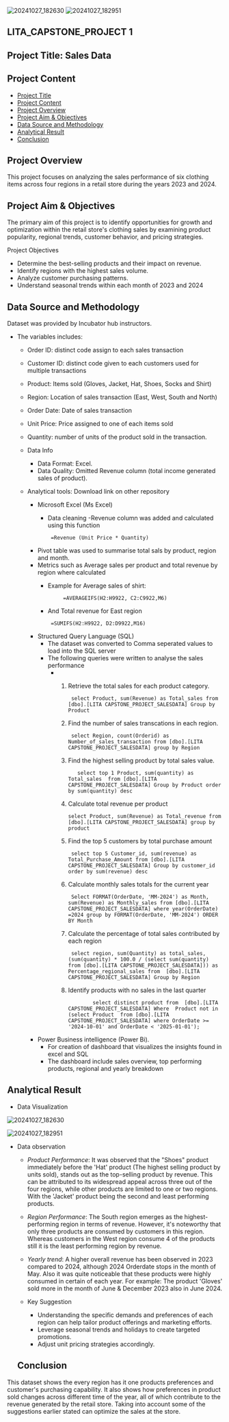 ![20241027_182630](https://github.com/user-attachments/assets/3fe9e5a3-0837-4ee1-9928-a0b930ae49e6)
![20241027_182951](https://github.com/user-attachments/assets/51db4c12-c4ca-4e1c-a802-b804eb0a0c9e)
## LITA_CAPSTONE_PROJECT 1

## Project Title: Sales Data
## Project Content
- [Project Title](#project-title)
- [Project Content](#project_content)
- [Project Overview](#project_overview)
- [Project Aim & Objectives](#project_aim_and_objective)
- [Data Source and Methodology](#data_sources_and_methodology)
- [Analytical Result](#analytical_result)
- [Conclusion](#conclusion)

## Project Overview
This project focuses on analyzing the sales performance of six clothing items across four regions in a retail store during the years 2023 and 2024.

## Project Aim & Objectives
 The primary aim of this project is to identify opportunities for growth and optimization within the retail store's clothing sales by examining product popularity, regional trends, customer behavior, and pricing strategies.

Project Objectives
- Determine the best-selling products and their impact on revenue.
- Identify regions with the highest sales volume.
- Analyze customer purchasing patterns.
- Understand seasonal trends within each month of 2023 and 2024

## Data Source and Methodology
Dataset was provided by Incubator hub instructors. 
-  The variables includes:
     - Order ID: distinct code assign to each sales transaction
     - Customer ID: distinct code given to each customers used for multiple transactions
     - Product: Items sold (Gloves, Jacket, Hat, Shoes, Socks and Shirt)
     - Region: Location of sales transaction (East, West, South and North)
     - Order Date: Date of sales transaction
     - Unit Price: Price assigned to one of each items sold
     - Quantity: number of units of the product sold in the transaction.
     
   - Data Info
      - Data Format: Excel.
      - Data Quality: Omitted Revenue column (total income generated sales of product).
        
   - Analytical tools: Download link on other repository
       - Microsoft Excel (Ms Excel)
         - Data cleaning
          -Revenue column was added and calculated using this function
 
                =Revenue (Unit Price * Quantity)
       - Pivot table was used to summarise total sals by product, region and month.
        - Metrics such as Average sales per product and total revenue by region where calculated
          - Example for Average sales of shirt:
 
                     =AVERAGEIFS(H2:H9922, C2:C9922,M6)
 
          - And Total revenue for East region

                 =SUMIFS(H2:H9922, D2:D9922,M16)

      - Structured Query Language (SQL)
          - The dataset was converted to Comma seperated values to load into the SQL server
          - The following queries were written to analyse the sales performance
              - 1. Retrieve the total sales for each product category.

                        select Product, sum(Revenue) as Total_sales from [dbo].[LITA CAPSTONE_PROJECT_SALESDATA] Group by Product
                2. Find the number of sales transcations in each region.

                        select Region, count(Orderid) as Number_of_sales_transaction from [dbo].[LITA CAPSTONE_PROJECT_SALESDATA] group by Region
                3. Find the highest selling product by total sales value.
               
                          select top 1 Product, sum(quantity) as Total_sales  from [dbo].[LITA CAPSTONE_PROJECT_SALESDATA] Group by Product order by sum(quantity) desc
                4. Calculate total revenue per product
            
                       select Product, sum(Revenue) as Total_revenue from [dbo].[LITA CAPSTONE_PROJECT_SALESDATA] group by product
                5. Find the top 5 customers by total purchase amount

                        select top 5 Customer_id, sum(revenue) as Total_Purchase_Amount from [dbo].[LITA CAPSTONE_PROJECT_SALESDATA] Group by customer_id order by sum(revenue) desc
                6. Calculate monthly sales totals for the current year

                        Select FORMAT(OrderDate, 'MM-2024') as Month, sum(Revenue) as Monthly_sales from [dbo].[LITA CAPSTONE_PROJECT_SALESDATA] where year(OrderDate) =2024 group by FORMAT(OrderDate, 'MM-2024') ORDER BY Month
                7. Calculate the percentage of total sales contributed by each region

                        select region, sum(Quantity) as total_sales, (sum(quantity) * 100.0 / (select sum(quantity) from [dbo].[LITA CAPSTONE_PROJECT_SALESDATA])) as Percentage_regional_sales from  [dbo].[LITA CAPSTONE_PROJECT_SALESDATA] Group by Region 

                8. Identify products with no sales in the last quarter
 
                               select distinct product from  [dbo].[LITA CAPSTONE_PROJECT_SALESDATA] Where  Product not in (select Product  from [dbo].[LITA CAPSTONE_PROJECT_SALESDATA] where OrderDate >= '2024-10-01' and OrderDate < '2025-01-01');
      - Power Business intelligence (Power Bi).
           - For creation of dashboard that visualizes the insights found in excel and SQL
           - The dashboard include sales overview, top performing products, regional and yearly breakdown
## Analytical Result
   - Data Visualization
     

![20241027_182630](https://github.com/user-attachments/assets/fd3d9a17-cd72-4c74-930b-d89a6a2d00da)

![20241027_182951](https://github.com/user-attachments/assets/974b4843-51cf-4846-ae6c-e4765d8eb27e)


- Data observation

     - *Product Performance*: It was observed that the "Shoes" product immediately before the 'Hat' product (The highest selling product by units sold), stands out as the top-selling product by revenue. This can be attributed to its widespread appeal across three out of the four regions, while other products are limited to one or two regions. With the 'Jacket' product being the second and least performing products.
      
     - *Region Performance*: The South region emerges as the highest-performing region in terms of revenue. However, it's noteworthy that only three products are consumed by customers in this region. Whereas customers in the West region consume 4 of the products still it is the least performing region by revenue.
        
     - *Yearly trend*: A higher overall revenue has been observed in 2023 compared to 2024, although 2024 Orderdate stops in the month of May. Also it was quite noticeable that these products were highly consumed in certain of each year. For example: The product 'Gloves' sold more in the month of June & December 2023 also in June 2024.
     
   - Key Suggestion
       - Understanding the specific demands and preferences of each region can help tailor product offerings and marketing efforts.
       - Leverage seasonal trends and holidays to create targeted promotions.
       - Adjust unit pricing strategies accordingly.

  ## Conclusion ##
This dataset shows the every region has it one products preferences and customer's purchasing capability. It also shows how preferences in product sold changes across different time of the year, all of which contribute to the revenue generated by the retail store.  Taking into account some of the suggestions earlier stated can optimize the sales at the store.

     
      
